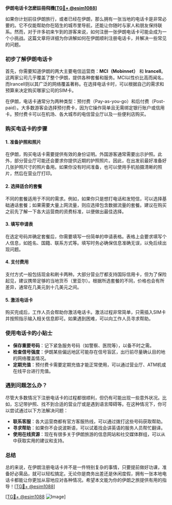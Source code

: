 **伊朗电话卡怎麽註冊飛機[[TG💪+ @esim1088](https://t.me/s/esim1088)]**

如果你计划前往伊朗旅行，或者已经在伊朗，那么拥有一张当地的电话卡是非常必要的。它不仅能帮助你在陌生的城市里导航，还能让你随时与家人和朋友保持联系。然而，对于许多初来乍到的游客来说，如何注册一张伊朗电话卡可能会成为一个小挑战。这篇文章将详细为你讲解如何在伊朗顺利注册电话卡，并解决一些常见的问题。

### 初步了解伊朗电话卡

首先，你需要知道伊朗的两大主要电信运营商：**MCI（Mobinnet）** 和 **Irancell**。这两家公司几乎覆盖了整个伊朗，提供各种套餐和服务。MCI以性价比高而闻名，而Irancell则以其广泛的网络覆盖著称。在选择电话卡时，可以根据自己的需求和预算来决定购买哪家公司的SIM卡。

在伊朗，电话卡通常分为两种类型：预付费（Pay-as-you-go）和后付费（Post-paid）。大多数游客会选择预付费卡，因为它操作简单且无需绑定银行账户或信用卡。预付费卡可以在机场、各大城市的电信营业厅以及一些便利店购买。

### 购买电话卡的步骤

#### 1. 准备护照和照片
在伊朗，购买电话卡需要提供有效的身份证明。外国游客通常需要出示护照。此外，部分营业厅可能还会要求你提供近期的护照照片。因此，在出发前最好准备好几张护照尺寸的照片备用。如果你没有时间准备，也可以使用手机拍摄清晰的照片，然后在营业厅打印。

#### 2. 选择适合的套餐
不同的套餐适用于不同的需求。例如，如果你只是想打电话和发短信，可以选择基础通话套餐；如果需要大量上网流量，则应选择包含数据流量的套餐。建议在购买之前先了解一下各大运营商的资费标准，以便做出最佳选择。

#### 3. 填写申请表
在选定号码并确定套餐后，你需要填写一份简单的申请表格。表格上会要求填写个人信息，如姓名、国籍、联系方式等。填写时务必确保信息准确无误，以免后续出现问题。

#### 4. 支付费用
支付方式一般包括现金和刷卡两种。大部分营业厅都支持国际信用卡，但为了保险起见，建议携带足够的当地货币（里亚尔）。根据所选套餐的不同，价格也会有所差异，通常在几美元到十几美元之间。

#### 5. 激活电话卡
购买完成后，工作人员会帮助你激活电话卡。激活过程非常简单，只需插入SIM卡并按照指示输入相关信息即可。如果遇到困难，可以向工作人员寻求帮助。

### 使用电话卡的小贴士

- **保存重要号码**：记下紧急服务号码（如警察、医院等），以备不时之需。
- **检查信号强度**：伊朗某些偏远地区可能存在信号盲区，出行前尽量确认目的地的网络覆盖情况。
- **定期充值**：预付费卡需要定期充值才能正常使用，可以通过营业厅、ATM机或在线平台进行充值。

### 遇到问题怎么办？

尽管大多数情况下注册电话卡的过程都很顺利，但仍有可能出现一些意外状况。比如，忘记带护照、找不到合适的营业厅或是遇到语言障碍等。在这种情况下，你可以尝试通过以下方法解决问题：

- **联系客服**：各大运营商都有官方客服热线，可以通过拨打这些号码获取帮助。
- **寻求帮助**：如果你不会说波斯语，可以试着找会讲英语的服务人员帮忙翻译。
- **使用在线资源**：现在有很多关于伊朗旅游的信息网站和社交媒体群组，可以从中获取实用的建议和支持。

### 总结

总的来说，在伊朗注册电话卡并不是一件特别复杂的事情，只要提前做好功课，准备好必需品，就可以轻松搞定。无论你是商务出差还是休闲度假，拥有一张本地电话卡都能让你更加从容地应对各种情况。希望本文能为你的伊朗之旅提供有用的指导！[[TG💪+ @esim1088](https://t.me/s/esim1088)]

[[TG💪+ @esim1088](https://t.me/s/esim1088) ![Image](https://i.postimg.cc/4NQfJmqS/Snipaste-2025-05-13-00-14-12.png)]